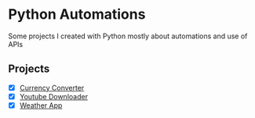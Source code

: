 # Python Automations

Some projects I created with Python mostly about automations and use of APIs

## Projects

- [x] [Currency Converter](https://github.com/aliemrepmk/python-automations/tree/main/Currency%20Converter)
- [x] [Youtube Downloader](https://github.com/aliemrepmk/python-automations/tree/main/Youtube%20Downloader)
- [x] [Weather App](https://github.com/aliemrepmk/python-automations/tree/main/Weather%20Data)